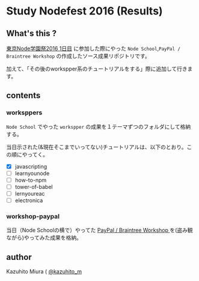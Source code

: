# Study Nodefest 2016 (Results)

## What's this ?

[東京Node学園祭2016 1日目](http://nodejs.connpass.com/event/43011/) に参加した際にやった `Node School`,`PayPal / Braintree Workshop` の作成したソース成果リポジトリです。

加えて、「その後のworkspper系のチュートリアルをする」際に追加して行きます。  

## contents

### worksppers

`Node School` でやった `workspper` の成果を１テーマずつのフォルダにして格納する。

当日示された(&現在そこまでいってない)チュートリアルは、以下のとおり。この順にやってく。

- [x] javascripting
- [ ] learnyounode
- [ ] how-to-npm
- [ ] tower-of-babel
- [ ] lernyoureac
- [ ] electronica

### workshop-paypal

当日（Node Schoolの横で）やってた [PayPal / Braintree Workshop
](http://sssslide.com/www.slideshare.net/junichiokamura/tokyo-nodefestival-workshop20161112) を(盗み観ながら)やってみた成果を格納。

## author

Kazuhito Miura ( [@kazuhito_m](https://twitter.com/kazuhito_m)
